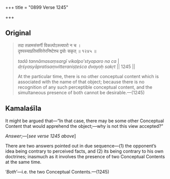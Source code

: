 +++
title = "0899 Verse 1245"

+++
## Original 
>
> तदा तन्नामसंसर्गी विकल्पोऽस्त्यपरो न च ।  
> दृश्यस्याप्रतिसंवित्तेरनिष्टेश्च द्वयोः सकृत् ॥ १२४५ ॥ 
>
> *tadā tannāmasaṃsargī vikalpo'styaparo na ca* \|  
> *dṛśyasyāpratisaṃvitteraniṣṭeśca dvayoḥ sakṛt* \|\| 1245 \|\| 
>
> At the particular time, there is no other conceptual content which is associated with the name of that object; because there is no recognition of any such perceptible conceptual content, and the simultaneous presence of both cannot be desirable.—(1245)



## Kamalaśīla

It might be argued that—“In that case, there may be some other Conceptual Content that would apprehend the object;—why is not this view accepted?”

*Answer*;—[*see verse 1245 above*]

There are two answers pointed out in due sequence—(1) the opponent’s idea being contrary to perceived facts, and (2) its being contrary to his own doctrines; inasmuch as it involves the presence of two Conceptual Contents at the same time.

‘*Both*’—i.e. the two Conceptual Contents.—(1245)


